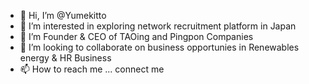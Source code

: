 - 👋 Hi, I’m @Yumekitto
- 👀 I’m interested in exploring network recruitment platform in Japan
- 🌱 I’m Founder & CEO of TAOing and Pingpon  Companies
- 💞️ I’m looking to collaborate on business opportunies in Renewables energy  & HR Business 
- 📫 How to reach me ... connect me 

<!---
Yumekitto/Yumekitto is a ✨ special ✨ repository because its `README.md` (this file) appears on your GitHub profile.
You can click the Preview link to take a look at your changes.
--->
